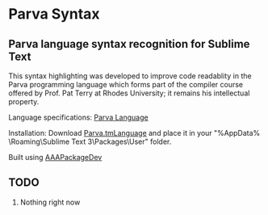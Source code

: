 # Parva Syntax
Parva language syntax recognition for Sublime Text
-----------

This syntax highlighting was developed to improve code readablity in the Parva programming language which forms part of the compiler course offered by Prof. Pat Terry at Rhodes University; it remains his intellectual property.

Language specifications: [Parva Language](http://www.cs.ru.ac.za/courses/CSc301/Translators/parva.htm)

Installation: Download [Parva.tmLanguage](https://github.com/muskatel/Parva_Syntax/blob/master/Parva.tmLanguage) and place it in your "%AppData% \Roaming\Sublime Text 3\Packages\User" folder.

Built using [AAAPackageDev](https://github.com/SublimeText/AAAPackageDev)

TODO
-----------

1. Nothing right now

